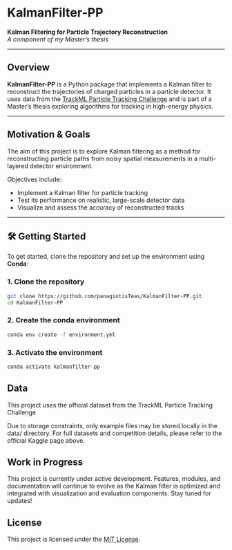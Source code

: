 # KalmanFilter‑PP

**Kalman Filtering for Particle Trajectory Reconstruction**  
*A component of my Master’s thesis*

---

## Overview

**KalmanFilter‑PP** is a Python package that implements a Kalman filter to reconstruct the trajectories of charged particles in a particle detector. It uses data from the [TrackML Particle Tracking Challenge](https://www.kaggle.com/competitions/trackml-particle-identification) and is part of a Master’s thesis exploring algorithms for tracking in high-energy physics.

---

## Motivation & Goals

The aim of this project is to explore Kalman filtering as a method for reconstructing particle paths from noisy spatial measurements in a multi-layered detector environment.

Objectives include:

- Implement a Kalman filter for particle tracking
- Test its performance on realistic, large-scale detector data
- Visualize and assess the accuracy of reconstructed tracks

---

## 🛠️ Getting Started

To get started, clone the repository and set up the environment using **Conda**:

### 1. Clone the repository

```bash
git clone https://github.com/panagiotisTeas/KalmanFilter-PP.git
cd KalmanFilter-PP
```

### 2. Create the conda environment

```bash
conda env create -f environment.yml
```

### 3. Activate the environment

```bash
conda activate kalmanfilter-pp
```

## Data

This project uses the official dataset from the TrackML Particle Tracking Challenge

Due to storage constraints, only example files may be stored locally in the data/ directory. For full datasets and competition details, please refer to the official Kaggle page above.

## Work in Progress

This project is currently under active development. Features, modules, and documentation will continue to evolve as the Kalman filter is optimized and integrated with visualization and evaluation components. Stay tuned for updates!

## License

This project is licensed under the [MIT License](LICENSE).